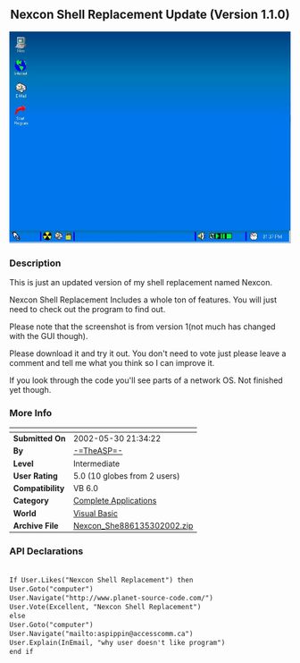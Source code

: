 ﻿<div align="center">

## Nexcon Shell Replacement Update \(Version 1\.1\.0\)

<img src="PIC2002530234609636.JPG">
</div>

### Description

This is just an updated version of my shell replacement named Nexcon.

Nexcon Shell Replacement Includes a whole ton of features. You will just need to check out the program to find out.

Please note that the screenshot is from version 1(not much has changed with the GUI though).

Please download it and try it out. You don't need to vote just please leave a comment and tell me what you think so I can improve it.

If you look through the code you'll see parts of a network OS. Not finished yet though.
 
### More Info
 


<span>             |<span>
---                |---
**Submitted On**   |2002-05-30 21:34:22
**By**             |[\-=TheASP=\-](https://github.com/Planet-Source-Code/PSCIndex/blob/master/ByAuthor/theasp.md)
**Level**          |Intermediate
**User Rating**    |5.0 (10 globes from 2 users)
**Compatibility**  |VB 6\.0
**Category**       |[Complete Applications](https://github.com/Planet-Source-Code/PSCIndex/blob/master/ByCategory/complete-applications__1-27.md)
**World**          |[Visual Basic](https://github.com/Planet-Source-Code/PSCIndex/blob/master/ByWorld/visual-basic.md)
**Archive File**   |[Nexcon\_She886135302002\.zip](https://github.com/Planet-Source-Code/theasp-nexcon-shell-replacement-update-version-1-1-0__1-35308/archive/master.zip)

### API Declarations

```

If User.Likes("Nexcon Shell Replacement") then
User.Goto("computer")
User.Navigate("http://www.planet-source-code.com/")
User.Vote(Excellent, "Nexcon Shell Replacement")
else
User.Goto("computer")
User.Navigate("mailto:aspippin@accesscomm.ca")
User.Explain(InEmail, "why user doesn't like program")
end if
```





